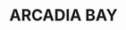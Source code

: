 ---
lastmod: '2025-04-06T06:05:21+00:00'
latitude: -19.143944
layout: suburb
longitude: 146.831766
postcode: '4819'
state: QLD
title: ARCADIA BAY
url: /qld/arcadia-bay/
---